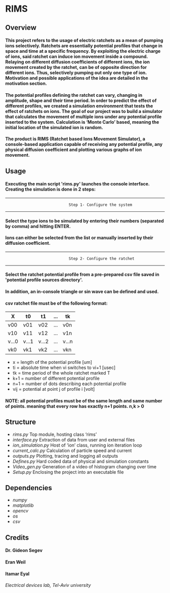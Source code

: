 # RIMS
## Overview
#### This project refers to the usage of electric ratchets as a mean of pumping ions selectively. Ratchets are essentially potential profiles that change in space and time at a specific frequency. By exploiting the electric charge of ions, said ratchet can induce ion movement inside a compound. Relaying on different diffusion coefficients of different ions, the ion movement created by the ratchet, can be of opposite direction for different ions. Thus, selectively pumping out only one type of ion. Motivation and possible applications of the idea are detailed in the motivation section.
#### The potential profiles defining the ratchet can vary, changing in amplitude, shape and their time period. In order to predict the effect of different profiles, we created a simulation environment that tests the effect of ratchets on ions. The goal of our project was to build a simulator that calculates the movement of multiple ions under any potential profile inserted to the system. Calculation is ‘Monte Carlo’ based, meaning the initial location of the simulated ion is random.   
#### The product is RIMS (Ratchet based Ions Movement Simulator), a console-based application capable of receiving any potential profile, any physical diffusion coefficient and plotting various graphs of ion movement.

## Usage

#### Executing the main script 'rims.py' launches the console interface. Creating the simulation is done in 2 steps:

------------------------------------------------------------------------------------------------------
                                Step 1- Configure the system
------------------------------------------------------------------------------------------------------

#### Select the type ions to be simulated by entering their numbers (separated by comma) and hitting ENTER. 

#### Ions can either be selected from the list or manually inserted by their diffusion coefficient.

------------------------------------------------------------------------------------------------------
                                Step 2- Configure the ratchet
------------------------------------------------------------------------------------------------------
#### Select the ratchet potential profile from a pre-prepared csv file saved in 'potential profile sources directory'.
#### In addition, an in-console triangle or sin wave can be defined and used.

#### csv ratchet file must be of the following format: 


X | t0 | t1 | ... | tk 
------------ | ------------- | ------------- | ------------- | -------------
v00 | v01 | v02 | ... | v0n
v10 | v11 | v12 | ... | v1n
v...0 | v...1 | v...2 | ... | v...n
vk0 | vk1 | vk2 | ... | vkn

* x   = length of the potential profile [um]
* ti  = absolute time when vi switches to vi+1 [usec]
* tk  = time period of the whole ratchet marked T
* k+1 = number of different potential profile
* n+1 = number of dots describing each potential profile
* vij = potential at point j of profile i [volt]

#### **NOTE: all potential profiles must be of the same length and same number of points. meaning that every row has exactly n+1 points. n,k > 0**


## Structure
* _rims.py_		    	Top module, hosting class ‘rims’
* _interface.py_		Extraction of data from user and external files
* _ion_simulation.py_	Host of ‘ion’ class, running ion iteration loop
* _current_calc.py_		Calculation of particle speed and current
* _outputs.py_		    Plotting, tracing and logging all outputs
* _Defines.py_		    Hard coded data of physical and simulation constants
* _Video_gen.py_		Generation of a video of histogram changing over time
* _Setup.py_	    	Enclosing the project into an executable file


## Dependencies
* _numpy_
* _matplotlib_
* _opencv_
* _os_
* _csv_

## Credits
#### Dr. Gideon Segev
#### Eran Weil
#### Itamar Eyal
###### Electrical devices lab, Tel-Aviv university
